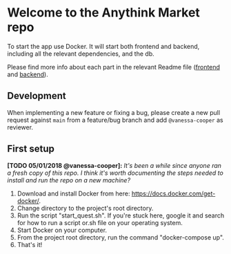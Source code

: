 # Welcome to the Anythink Market repo

To start the app use Docker. It will start both frontend and backend, including all the relevant dependencies, and the db.

Please find more info about each part in the relevant Readme file ([frontend](frontend/readme.md) and [backend](backend/README.md)).

## Development

When implementing a new feature or fixing a bug, please create a new pull request against `main` from a feature/bug branch and add `@vanessa-cooper` as reviewer.

## First setup

**[TODO 05/01/2018 @vanessa-cooper]:** _It's been a while since anyone ran a fresh copy of this repo. I think it's worth documenting the steps needed to install and run the repo on a new machine?_

1) Download and install Docker from here: https://docs.docker.com/get-docker/. 
2) Change directory to the project's root directory. 
3) Run the script "start_quest.sh". If you're stuck here, google it and search for how to run a script or.sh file on your operating system. 
4) Start Docker on your computer. 
5) From the project root directory, run the command "docker-compose up". 
6) That's it!
